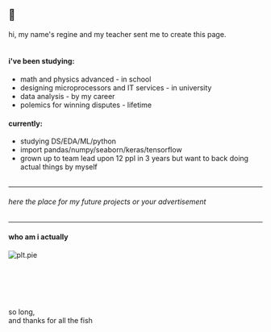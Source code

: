 ## 💜
hi, my name's regine and my teacher sent me to create this page.
</br></br>

#### i've been studying:
- math and physics advanced - in school
- designing microprocessors and IT services - in university
- data analysis - by my career
- polemics for winning disputes - lifetime

#### currently:
- studying DS/EDA/ML/python
- import pandas/numpy/seaborn/keras/tensorflow
- grown up to team lead upon 12 ppl in 3 years but want to back doing actual things by myself
</br></br>
----------------------
###### here the place for my future projects or your advertisement
----------------------

#### who am i actually
<!-- i'm inspired by astrophysics
- enjoing neurobiology and cognitive studies
- love Bayes theorem since i was 10
- "path of exile" is my primary hobby
- can't live without solving challenging cases just to show off
- tried almost every MOBA existing 
- sometimes i go camping with friends and guitars -->

![plt.pie](https://github.com/redd-ratt/redd-ratt/assets/4120771/0ee2f80a-bf14-4885-9fdb-f3d3a370ff95)









</br> </br> </br> </br> 

<!--
**redd-ratt/redd-ratt** is a ✨ _special_ ✨ repository because its `README.md` (this file) appears on your GitHub profile. -->

so long, </br>  and thanks for all the fish
